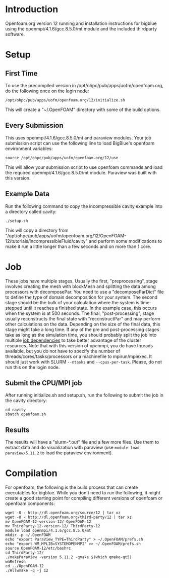 # Introduction
Openfoam.org version 12 running and installation instructions for bigblue using the openmpi/4.1.6/gcc.8.5.0/mt module and the included thirdparty software. 

# Setup
## First Time
To use the precompiled version in /opt/ohpc/pub/apps/uofm/openfoam.org, do the following once on the login node:
```
/opt/ohpc/pub/apps/uofm/openfoam.org/12/initialize.sh
```
This will create a "~/.OpenFOAM" directory with some of the build options.

## Every Submission
This uses openmpi/4.1.6/gcc.8.5.0/mt and paraview modules. Your job submission script can use the following line to load BigBlue's openfoam environment variables:
```
source /opt/ohpc/pub/apps/uofm/openfoam.org/12/use
```
This will allow your submission script to use openfoam commands and load the required openmpi/4.1.6/gcc.8.5.0/mt module. Paraview was built with this version.

## Example Data
Run the following command to copy the incompressible cavity example into a directory called cavity:
```
./setup.sh
```
This will copy a directory from "/opt/ohpc/pub/apps/uofm/openfoam.org/12/OpenFOAM-12/tutorials/incompressibleFluid/cavity" and perform some modifications to make it run a little longer than a few seconds and on more than 1 core.

# Job
These jobs have multiple stages. Usually the first, "preprocessing", stage involves creating the mesh with blockMesh and splitting the data among processors with decomposePar. You need to use a "decomposeParDict" file to define the type of domain decomposition for your system. The second stage should be the bulk of your calculation where the system is time-stepped until it reaches a finished state. In the example case, this occurs when the system is at 500 seconds. The final, "post-processing", stage usually reconstructs the final state with "reconstructPar" and may perform other calculations on the data. Depending on the size of the final data, this stage might take a long time. If any of the pre and post-processing stages take as long as the simulation time, you should probably split the job into multiple [job dependencies](https://slurm.schedmd.com/sbatch.html#OPT_dependency) to take better advantage of the cluster resources.
Note that with this version of openmpi, you do have threads available, but you do not have to specify the number of threads/cores/tasks/processors or a machinefile to mpirun/mpiexec. It should just work with SLURM `--ntasks` and `--cpus-per-task`. Please, do not run this on the login node.

## Submit the CPU/MPI job
After running initialize.sh and setup.sh, run the following to submit the job in the cavity directory:
```
cd cavity
sbatch openfoam.sh
```

## Results
The results will have a "slurm-*.out" file and a few more files. Use them to extract data and do visualization with paraview (use `module load paraview/5.11.2` to load the paraview environment).

# Compilation
For openfoam, the following is the build process that can create executables for bigblue. While you don't need to run the following, it might create a good starting point for compiling different versions of openfoam or openfoam components:
```
wget -O - http://dl.openfoam.org/source/12 | tar xz
wget -O - http://dl.openfoam.org/third-party/12 | tar xz
mv OpenFOAM-12-version-12/ OpenFOAM-12
mv ThirdParty-12-version-12/ ThirdParty-12
module load openmpi/4.1.6/gcc.8.5.0/mt
mkdir -p ~/.OpenFOAM
echo "export ParaView_TYPE=ThirdParty" > ~/.OpenFOAM/prefs.sh
echo "export WM_MPLIB=SYSTEMOPENMPI" >> ~/.OpenFOAM/prefs.sh
source OpenFOAM-12/etc/bashrc
cd ThirdParty-12/
./makeParaView -version 5.11.2 -qmake $(which qmake-qt5)
wmRefresh
cd ../OpenFOAM-12
./Allwmake -q -j 12
```

